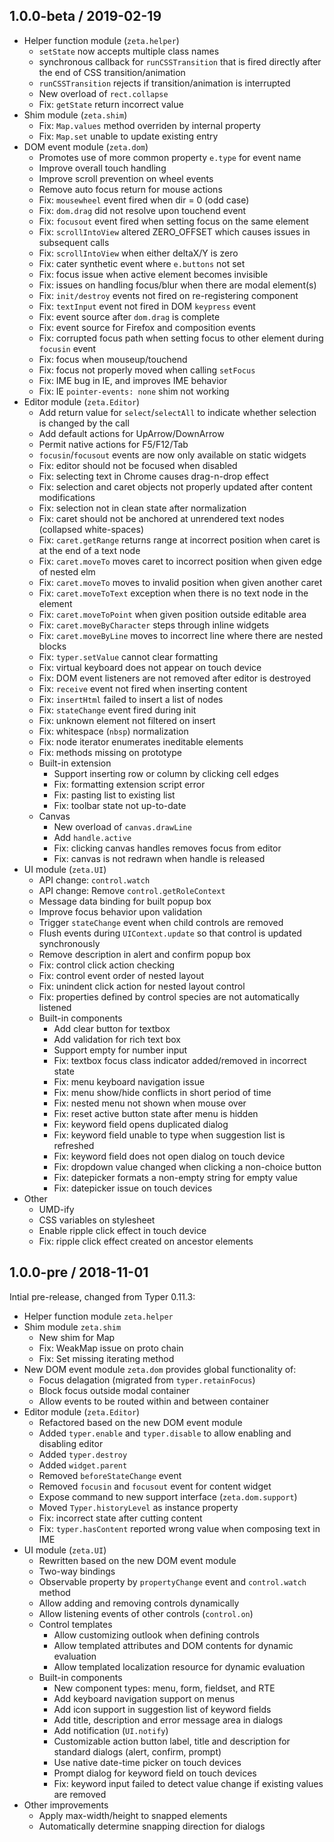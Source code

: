 ## 1.0.0-beta / 2019-02-19

- Helper function module (`zeta.helper`)
  - `setState` now accepts multiple class names
  - synchronous callback for `runCSSTransition` that is fired directly after the end of CSS transition/animation
  - `runCSSTransition` rejects if transition/animation is interrupted
  - New overload of `rect.collapse`
  - Fix: `getState` return incorrect value
- Shim module (`zeta.shim`)
  - Fix: `Map.values` method overriden by internal property
  - Fix: `Map.set` unable to update existing entry
- DOM event module (`zeta.dom`)
  - Promotes use of more common property `e.type` for event name
  - Improve overall touch handling
  - Improve scroll prevention on wheel events
  - Remove auto focus return for mouse actions
  - Fix: `mousewheel` event fired when dir = 0 (odd case)
  - Fix: `dom.drag` did not resolve upon touchend event
  - Fix: `focusout` event fired when setting focus on the same element
  - Fix: `scrollIntoView` altered ZERO_OFFSET which causes issues in subsequent calls
  - Fix: `scrollIntoView` when either deltaX/Y is zero
  - Fix: cater synthetic event where `e.buttons` not set
  - Fix: focus issue when active element becomes invisible
  - Fix: issues on handling focus/blur when there are modal element(s)
  - Fix: `init/destroy` events not fired on re-registering component
  - Fix: `textInput` event not fired in DOM `keypress` event
  - Fix: event source after `dom.drag` is complete
  - Fix: event source for Firefox and composition events
  - Fix: corrupted focus path when setting focus to other element during `focusin` event
  - Fix: focus when mouseup/touchend
  - Fix: focus not properly moved when calling `setFocus`
  - Fix: IME bug in IE, and improves IME behavior
  - Fix: IE `pointer-events: none` shim not working
- Editor module (`zeta.Editor`)
  - Add return value for `select`/`selectAll` to indicate whether selection is changed by the call
  - Add default actions for UpArrow/DownArrow
  - Permit native actions for F5/F12/Tab
  - `focusin`/`focusout` events are now only available on static widgets
  - Fix: editor should not be focused when disabled
  - Fix: selecting text in Chrome causes drag-n-drop effect
  - Fix: selection and caret objects not properly updated after content modifications
  - Fix: selection not in clean state after normalization
  - Fix: caret should not be anchored at unrendered text nodes (collapsed white-spaces)
  - Fix: `caret.getRange` returns range at incorrect position when caret is at the end of a text node
  - Fix: `caret.moveTo` moves caret to incorrect position when given edge of nested elm
  - Fix: `caret.moveTo` moves to invalid position when given another caret
  - Fix: `caret.moveToText` exception when there is no text node in the element
  - Fix: `caret.moveToPoint` when given position outside editable area
  - Fix: `caret.moveByCharacter` steps through inline widgets
  - Fix: `caret.moveByLine` moves to incorrect line where there are nested blocks
  - Fix: `typer.setValue` cannot clear formatting
  - Fix: virtual keyboard does not appear on touch device
  - Fix: DOM event listeners are not removed after editor is destroyed
  - Fix: `receive` event not fired when inserting content
  - Fix: `insertHtml` failed to insert a list of nodes
  - Fix: `stateChange` event fired during init
  - Fix: unknown element not filtered on insert
  - Fix: whitespace (`nbsp`) normalization
  - Fix: node iterator enumerates ineditable elements
  - Fix: methods missing on prototype
  - Built-in extension
    - Support inserting row or column by clicking cell edges
    - Fix: formatting extension script error
    - Fix: pasting list to existing list
    - Fix: toolbar state not up-to-date
  - Canvas
    - New overload of `canvas.drawLine`
    - Add `handle.active`
    - Fix: clicking canvas handles removes focus from editor
    - Fix: canvas is not redrawn when handle is released
- UI module (`zeta.UI`)
  - API change: `control.watch`
  - API change: Remove `control.getRoleContext`
  - Message data binding for built popup box
  - Improve focus behavior upon validation
  - Trigger `stateChange` event when child controls are removed
  - Flush events during `UIContext.update` so that control is updated synchronously
  - Remove description in alert and confirm popup box
  - Fix: control click action checking
  - Fix: control event order of nested layout
  - Fix: unindent click action for nested layout control
  - Fix: properties defined by control species are not automatically listened
  - Built-in components
    - Add clear button for textbox
    - Add validation for rich text box
    - Support empty for number input
    - Fix: textbox focus class indicator added/removed in incorrect state
    - Fix: menu keyboard navigation issue
    - Fix: menu show/hide conflicts in short period of time
    - Fix: nested menu not shown when mouse over
    - Fix: reset active button state after menu is hidden
    - Fix: keyword field opens duplicated dialog
    - Fix: keyword field unable to type when suggestion list is refreshed
    - Fix: keyword field does not open dialog on touch device
    - Fix: dropdown value changed when clicking a non-choice button
    - Fix: datepicker formats a non-empty string for empty value
    - Fix: datepicker issue on touch devices
- Other
  - UMD-ify
  - CSS variables on stylesheet
  - Enable ripple click effect in touch device
  - Fix: ripple click effect created on ancestor elements


## 1.0.0-pre / 2018-11-01

Intial pre-release, changed from Typer 0.11.3:

- Helper function module `zeta.helper`
- Shim module `zeta.shim`
  - New shim for Map
  - Fix: WeakMap issue on proto chain
  - Fix: Set missing iterating method
- New DOM event module `zeta.dom` provides global functionality of:
  - Focus delagation (migrated from `typer.retainFocus`)
  - Block focus outside modal container
  - Allow events to be routed within and between container
- Editor module (`zeta.Editor`)
  - Refactored based on the new DOM event module
  - Added `typer.enable` and `typer.disable` to allow enabling and disabling editor
  - Added `typer.destroy`
  - Added `widget.parent`
  - Removed `beforeStateChange` event
  - Removed `focusin` and `focusout` event for content widget
  - Expose command to new support interface (`zeta.dom.support`)
  - Moved `Typer.historyLevel` as instance property
  - Fix: incorrect state after cutting content
  - Fix: `typer.hasContent` reported wrong value when composing text in IME
- UI module (`zeta.UI`)
  - Rewritten based on the new DOM event module
  - Two-way bindings
  - Observable property by `propertyChange` event and `control.watch` method
  - Allow adding and removing controls dynamically
  - Allow listening events of other controls (`control.on`)
  - Control templates
    - Allow customizing outlook when defining controls
    - Allow templated attributes and DOM contents for dynamic evaluation
    - Allow templated localization resource for dynamic evaluation
  - Built-in components
    - New component types: menu, form, fieldset, and RTE
    - Add keyboard navigation support on menus
    - Add icon support in suggestion list of keyword fields
    - Add title, description and error message area in dialogs
    - Add notification (`UI.notify`)
    - Customizable action button label, title and description for standard dialogs (alert, confirm, prompt)
    - Use native date-time picker on touch devices
    - Prompt dialog for keyword field on touch devices
    - Fix: keyword input failed to detect value change if existing values are removed
- Other improvements
  - Apply max-width/height to snapped elements
  - Automatically determine snapping direction for dialogs
